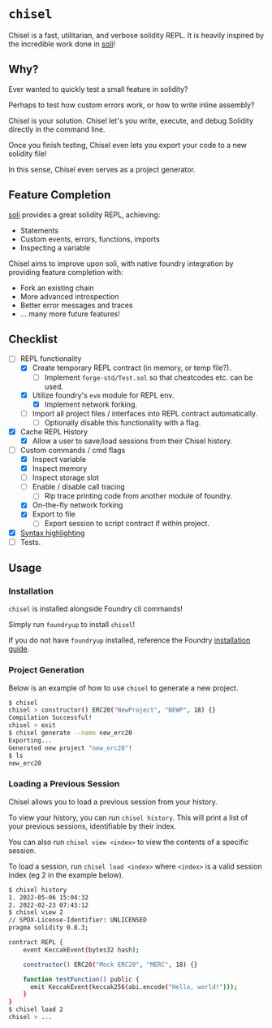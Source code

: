 # `chisel`

Chisel is a fast, utilitarian, and verbose solidity REPL. It is heavily inspired by the incredible work done in [soli](https://github.com/jpopesculian/soli)!

## Why?

Ever wanted to quickly test a small feature in solidity?

Perhaps to test how custom errors work, or how to write inline assembly?

Chisel is your solution. Chisel let's you write, execute, and debug Solidity directly in the command line.

Once you finish testing, Chisel even lets you export your code to a new solidity file!

In this sense, Chisel even serves as a project generator.

## Feature Completion

[soli](https://github.com/jpopesculian/soli) provides a great solidity REPL, achieving:

- Statements
- Custom events, errors, functions, imports
- Inspecting a variable

Chisel aims to improve upon soli, with native foundry integration by providing feature completion with:

- Fork an existing chain
- More advanced introspection
- Better error messages and traces
- ... many more future features!

## Checklist

- [ ] REPL functionality
  - [x] Create temporary REPL contract (in memory, or temp file?).
    - [ ] Implement `forge-std/Test.sol` so that cheatcodes etc. can be used.
  - [x] Utilize foundry's `evm` module for REPL env.
    - [x] Implement network forking.
  - [ ] Import all project files / interfaces into REPL contract automatically.
    - [ ] Optionally disable this functionality with a flag.
- [x] Cache REPL History
  - [x] Allow a user to save/load sessions from their Chisel history.
- [ ] Custom commands / cmd flags
  - [x] Inspect variable
  - [x] Inspect memory
  - [ ] Inspect storage slot
  - [ ] Enable / disable call tracing
    - [ ] Rip trace printing code from another module of foundry.
  - [x] On-the-fly network forking
  - [x] Export to file
    - [ ] Export session to script contract if within project.
- [x] [Syntax highlighting](https://docs.rs/rustyline/10.0.0/rustyline/highlight/trait.Highlighter.html)
- [ ] Tests.

## Usage

### Installation

`chisel` is installed alongside Foundry cli commands!

Simply run `foundryup` to install `chisel`!

If you do not have `foundryup` installed, reference the Foundry [installation guide](../README.md#installation).

### Project Generation

Below is an example of how to use `chisel` to generate a new project.

```bash
$ chisel
chisel > constructor() ERC20("NewProject", "NEWP", 18) {}
Compilation Successful!
chisel > exit
$ chisel generate --name new_erc20
Exporting...
Generated new project "new_erc20"!
$ ls
new_erc20
```

### Loading a Previous Session

Chisel allows you to load a previous session from your history.

To view your history, you can run `chisel history`. This will print a list of your previous sessions, identifiable by their index.

You can also run `chisel view <index>` to view the contents of a specific session.

To load a session, run `chisel load <index>` where `<index>` is a valid session index (eg 2 in the example below).

```bash
$ chisel history
1. 2022-05-06 15:04:32
2. 2022-02-23 07:43:12
$ chisel view 2
// SPDX-License-Identifier: UNLICENSED
pragma solidity 0.8.3;

contract REPL {
    event KeccakEvent(bytes32 hash);

    constructor() ERC20("Mock ERC20", "MERC", 18) {}

    function testFunction() public {
      emit KeccakEvent(keccak256(abi.encode("Hello, world!")));
    }
}
$ chisel load 2
chisel > ...
```
